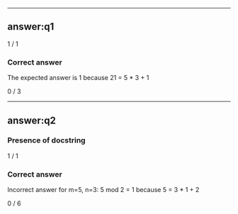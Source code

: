 
---

## answer:q1

1 / 1

### Correct answer

The expected answer is 1 because 21 = 5 * 3 + 1

0 / 3

---

## answer:q2

### Presence of docstring

1 / 1

### Correct answer

Incorrect answer for m=5, n=3: 5 mod 2 = 1 because 5 = 3 * 1 + 2

0 / 6
